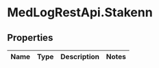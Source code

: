 # MedLogRestApi.Stakenn

## Properties

Name | Type | Description | Notes
------------ | ------------- | ------------- | -------------


